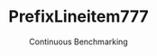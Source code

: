 ---
layout: default
title: PrefixLineitem777
subtitle: Continuous Benchmarking
selected: Prefix_Tpch
expanded: Benchmarking
benchmark: /individual_results/PrefixLineitem777.html
---
